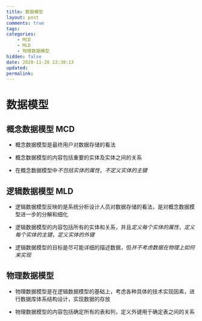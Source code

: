 ```yaml
---
title: 数据模型
layout: post
comments: true
tags:
categories:
    - MCD
    - MLD
    - 物理数据模型
hidden: false
date: 2020-11-28 22:30:13
updated:
permalink:
---
```


# 数据模型

## 概念数据模型 MCD

-   概念数据模型是最终用户对数据存储的看法

-   概念数据模型的内容包括重要的实体及实体之间的关系

-   在概念数据模型中*不包括实体的属性*，_不定义实体的主键_

<!-- more -->

## 逻辑数据模型 MLD

-   逻辑数据模型反映的是系统分析设计人员对数据存储的看法，是对概念数据模型进一步的分解和细化

-   逻辑数据模型的内容包括所有的实体和关系，并且*定义每个实体的属性*，_定义每个实体的主键_，_定义实体的外键_

-   逻辑数据模型的目标是尽可能详细的描述数据，但*并不考虑数据在物理上如何来实现*

## 物理数据模型

-   物理数据模型是在逻辑数据模型的基础上，考虑各种具体的技术实现因素，进行数据库体系结构设计，实现数据的存放

-   物理数据模型的内容包括确定所有的表和列，定义外键用于确定表之间的关系
